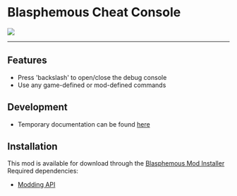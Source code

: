 # Blasphemous Cheat Console

<img src="https://img.shields.io/github/downloads/BrandenEK/Blasphemous.CheatConsole/total?color=39B7C6&style=for-the-badge">

---

## Features
- Press 'backslash' to open/close the debug console
- Use any game-defined or mod-defined commands

## Development
- Temporary documentation can be found [here](https://github.com/BrandenEK/Blasphemous-Modding-API/blob/main/docs/development/console.md)

## Installation
This mod is available for download through the [Blasphemous Mod Installer](https://github.com/BrandenEK/Blasphemous.Modding.Installer) <br>
Required dependencies:
- [Modding API](https://github.com/BrandenEK/Blasphemous.ModdingAPI)

